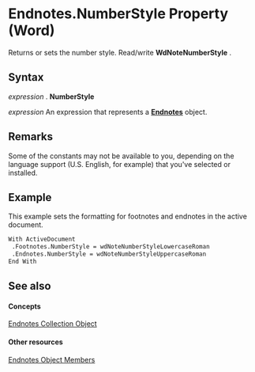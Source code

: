 
# Endnotes.NumberStyle Property (Word)

Returns or sets the number style. Read/write  **WdNoteNumberStyle** .


## Syntax

 _expression_ . **NumberStyle**

 _expression_ An expression that represents a **[Endnotes](32676579-dd41-e83d-a305-fcc2b7cb4f64.md)** object.


## Remarks

Some of the constants may not be available to you, depending on the language support (U.S. English, for example) that you've selected or installed.


## Example

This example sets the formatting for footnotes and endnotes in the active document.


```vb
With ActiveDocument 
 .Footnotes.NumberStyle = wdNoteNumberStyleLowercaseRoman 
 .Endnotes.NumberStyle = wdNoteNumberStyleUppercaseRoman 
End With
```


## See also


#### Concepts


[Endnotes Collection Object](32676579-dd41-e83d-a305-fcc2b7cb4f64.md)
#### Other resources


[Endnotes Object Members](b70ef623-9c2a-6cb9-acb3-64d3f150b62a.md)
